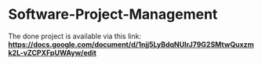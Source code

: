 # Software-Project-Management
The done project is available via this link: **https://docs.google.com/document/d/1njj5LyBdqNUIrJ79G2SMtwQuxzmk2L-vZCPXFpUWAyw/edit** 
